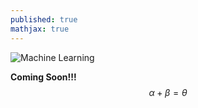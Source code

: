 ```yaml
---
published: true
mathjax: true
---
```


![Machine Learning]({{site.baseurl}}/images/LR.png)

**Coming Soon!!!**
$$\alpha + \beta = \theta$$
